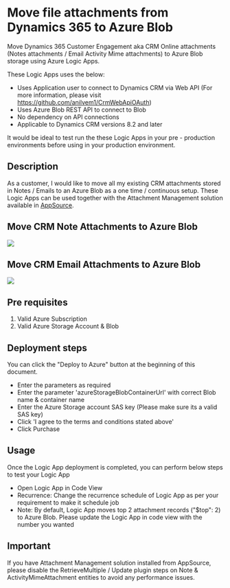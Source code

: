 # Move file attachments from Dynamics 365 to Azure Blob

Move Dynamics 365 Customer Engagement aka CRM Online attachments (Notes attachments / Email Activity Mime attachments) to Azure Blob storage using Azure Logic Apps.

These Logic Apps uses the below:

- Uses Application user to connect to Dynamics CRM via Web API (For more information, please visit <https://github.com/anilvem1/CrmWebApiOAuth>)
- Uses Azure Blob REST API to connect to Blob
- No dependency on API connections
- Applicable to Dynamics CRM versions 8.2 and later

It would be ideal to test run the these Logic Apps in your pre - production environments before using in your production environment.

## Description

As a customer, I would like to move all my existing CRM attachments stored in Notes / Emails to an Azure Blob as a one time / continuous setup.
These Logic Apps can be used together with the Attachment Management solution available in <a href="https://appsource.microsoft.com/en-us/product/dynamics-365/microsoft_labs.96257e65-dbbe-43db-b775-77cf1609530c">AppSource</a>.

## Move CRM Note Attachments to Azure Blob

<a href="https://portal.azure.com/#create/Microsoft.Template/uri/https%3A%2F%2Fraw.githubusercontent.com%2Fanilvem1%2FLAMoveCRMAttachmentsToBlob-API%2Fmaster%2FLA-API-MoveCRMNote-AttachmentsToBlob.json" target="_blank"><img src="http://azuredeploy.net/deploybutton.png"/>
</a>

## Move CRM Email Attachments to Azure Blob

<a href="https://portal.azure.com/#create/Microsoft.Template/uri/https%3A%2F%2Fraw.githubusercontent.com%2Fanilvem1%2FLAMoveCRMAttachmentsToBlob-API%2Fmaster%2FLA-API-MoveCRMEmail-AttachmentsToBlob.json" target="_blank">
<img src="http://azuredeploy.net/deploybutton.png"/>
</a>

## Pre requisites

1) Valid Azure Subscription
2) Valid Azure Storage Account & Blob

## Deployment steps

You can click the "Deploy to Azure" button at the beginning of this document.

- Enter the parameters as required
- Enter the parameter 'azureStorageBlobContainerUrl' with correct Blob name & container name
- Enter the Azure Storage account SAS key (Please make sure its a valid SAS key)
- Click 'I agree to the terms and conditions stated above'
- Click Purchase

## Usage

Once the Logic App deployment is completed, you can perform below steps to test your Logic App

- Open Logic App in Code View
- Recurrence: Change the recurrence schedule of Logic App as per your requirement to make it schedule job
- Note: By default, Logic App moves top 2 attachment records ("$top": 2) to Azure Blob. Please update the Logic App in code view with the number you wanted

## Important

If you have Attachment Management solution installed from AppSource, please disable the RetrieveMultiple / Update plugin steps on Note & ActivityMimeAttachment entities to avoid any performance issues.
